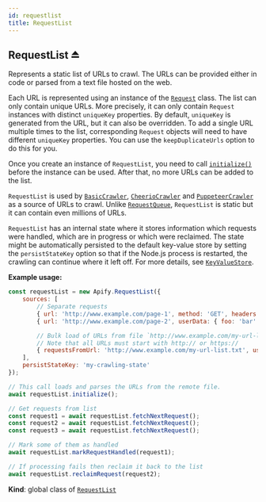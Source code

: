 ```yaml
---
id: requestlist
title: RequestList
---
```

<a name="exp_module_RequestList--RequestList"></a>

## RequestList ⏏
Represents a static list of URLs to crawl.
The URLs can be provided either in code or parsed from a text file hosted on the web.

Each URL is represented using an instance of the [`Request`](Request) class.
The list can only contain unique URLs. More precisely, it can only contain `Request` instances
with distinct `uniqueKey` properties. By default, `uniqueKey` is generated from the URL, but it can also be overridden.
To add a single URL multiple times to the list,
corresponding `Request` objects will need to have different `uniqueKey` properties.
You can use the `keepDuplicateUrls` option to do this for you.

Once you create an instance of `RequestList`, you need to call [`initialize()`](RequestList#initialize)
before the instance can be used. After that, no more URLs can be added to the list.

`RequestList` is used by [`BasicCrawler`](BasicCrawler), [`CheerioCrawler`](CheerioCrawler)
and [`PuppeteerCrawler`](PuppeteerCrawler) as a source of URLs to crawl.
Unlike [`RequestQueue`](#RequestQueue), `RequestList` is static but it can contain even millions of URLs.

`RequestList` has an internal state where it stores information which requests were handled,
which are in progress or which were reclaimed.
The state might be automatically persisted to the default key-value store by setting the `persistStateKey` option
so that if the Node.js process is restarted,
the crawling can continue where it left off. For more details, see [`KeyValueStore`](#KeyValueStore).

**Example usage:**

```javascript
const requestList = new Apify.RequestList({
    sources: [
        // Separate requests
        { url: 'http://www.example.com/page-1', method: 'GET', headers: {} },
        { url: 'http://www.example.com/page-2', userData: { foo: 'bar' }},

        // Bulk load of URLs from file `http://www.example.com/my-url-list.txt`
        // Note that all URLs must start with http:// or https://
        { requestsFromUrl: 'http://www.example.com/my-url-list.txt', userData: { isFromUrl: true } },
    ],
    persistStateKey: 'my-crawling-state'
});

// This call loads and parses the URLs from the remote file.
await requestList.initialize();

// Get requests from list
const request1 = await requestList.fetchNextRequest();
const request2 = await requestList.fetchNextRequest();
const request3 = await requestList.fetchNextRequest();

// Mark some of them as handled
await requestList.markRequestHandled(request1);

// If processing fails then reclaim it back to the list
await requestList.reclaimRequest(request2);
```

**Kind**: global class of [<code>RequestList</code>](#module_RequestList)  
